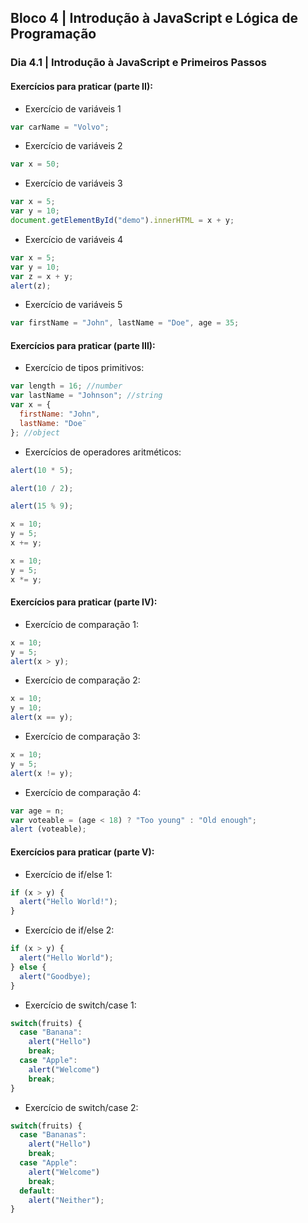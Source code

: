 ## Bloco 4 | Introdução à JavaScript e Lógica de Programação
### Dia 4.1 | Introdução à JavaScript e Primeiros Passos

#### Exercícios para praticar (parte II):
- Exercício de variáveis 1

```javascript
var carName = "Volvo";
```

- Exercício de variáveis 2

```javascript
var x = 50;
```

- Exercício de variáveis 3

```javascript
var x = 5;
var y = 10;
document.getElementById("demo").innerHTML = x + y;
```

- Exercício de variáveis 4

```javascript
var x = 5;
var y = 10;
var z = x + y;
alert(z);
```

- Exercício de variáveis 5

```javascript
var firstName = "John", lastName = "Doe", age = 35;
```

#### Exercícios para praticar (parte III):

- Exercício de tipos primitivos:
```javascript
var length = 16; //number
var lastName = "Johnson"; //string
var x = {
  firstName: "John",
  lastName: "Doe¨
}; //object
```

- Exercícios de operadores aritméticos:

```javascript
alert(10 * 5);
```

```javascript
alert(10 / 2);
```

```javascript
alert(15 % 9);
```

```javascript
x = 10;
y = 5;
x += y;
```

```javascript
x = 10;
y = 5;
x *= y;
```

#### Exercícios para praticar (parte IV):
- Exercício de comparação 1:

```javascript
x = 10;
y = 5;
alert(x > y);
```

- Exercício de comparação 2:

```javascript
x = 10;
y = 10;
alert(x == y);
```

- Exercício de comparação 3:

```javascript
x = 10;
y = 5;
alert(x != y);
```

- Exercício de comparação 4:

```javascript
var age = n;
var voteable = (age < 18) ? "Too young" : "Old enough";
alert (voteable);
```

#### Exercícios para praticar (parte V):
- Exercício de if/else 1:

```javascript
if (x > y) {
  alert("Hello World!");
}
```
- Exercício de if/else 2:

```javascript
if (x > y) {
  alert("Hello World");
} else {
  alert("Goodbye);
}
```
- Exercício de switch/case 1:

```javascript
switch(fruits) {
  case "Banana":
    alert("Hello")
    break;
  case "Apple":
    alert("Welcome")
    break;
}
```
- Exercício de switch/case 2:

```javascript
switch(fruits) {
  case "Bananas":
    alert("Hello")
    break;
  case "Apple":
    alert("Welcome")
    break;
  default:
    alert("Neither");
}
```
